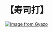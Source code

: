 # 【寿司打】 #

[![Image from Gyazo](https://i.gyazo.com/a96468ea3fd351b2b11669a9318f5e20.jpg)](https://gyazo.com/a96468ea3fd351b2b11669a9318f5e20)

